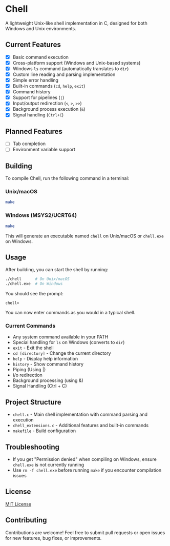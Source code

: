 # Chell

A lightweight Unix-like shell implementation in C, designed for both Windows and Unix environments.

## Current Features

- [x] Basic command execution
- [x] Cross-platform support (Windows and Unix-based systems)
- [x] Windows `ls` command (automatically translates to `dir`)
- [x] Custom line reading and parsing implementation
- [x] Simple error handling
- [x] Built-in commands (`cd`, `help`, `exit`)
- [x] Command history
- [x] Support for pipelines (`|`)
- [x] Input/output redirection (`<`, `>`, `>>`)
- [x] Background process execution (`&`)
- [x] Signal handling (`Ctrl+C`)

## Planned Features

- [ ] Tab completion
- [ ] Environment variable support

## Building

To compile Chell, run the following command in a terminal:

### Unix/macOS
```bash
make
```

### Windows (MSYS2/UCRT64)
```bash
make
```

This will generate an executable named `chell` on Unix/macOS or `chell.exe` on Windows.

## Usage

After building, you can start the shell by running:

```bash
./chell      # On Unix/macOS
./chell.exe  # On Windows
```

You should see the prompt:

```
chell> 
```

You can now enter commands as you would in a typical shell.


### Current Commands
- Any system command available in your PATH
- Special handling for `ls` on Windows (converts to `dir`)
- `exit` - Exit the shell
- `cd [directory]` - Change the current directory
- `help` - Display help information
- `history` - Show command history
- Piping (Using |)
- i/o redirection
- Background processing (using &)
- Signal Handling (Ctrl + C)

## Project Structure

- `chell.c` - Main shell implementation with command parsing and execution
- `chell_extensions.c` - Additional features and built-in commands
- `makefile` - Build configuration

## Troubleshooting

- If you get "Permission denied" when compiling on Windows, ensure `chell.exe` is not currently running
- Use `rm -f chell.exe` before running `make` if you encounter compilation issues

## License

[MIT License](LICENSE)

## Contributing

Contributions are welcome! Feel free to submit pull requests or open issues for new features, bug fixes, or improvements.
